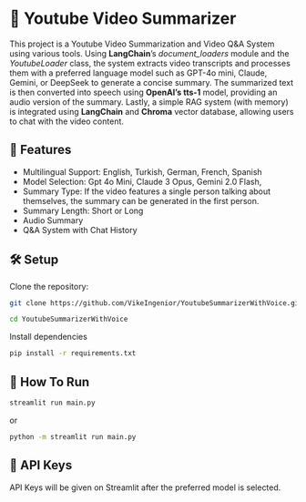 # 🎥 Youtube Video Summarizer
This project is a Youtube Video Summarization and Video Q&A System using various tools. 
Using <b>LangChain</b>’s <i>document_loaders</i> module and the <i>YoutubeLoader</i> class, 
the system extracts video transcripts and processes them with a preferred language model such as GPT-4o mini, Claude, Gemini, or DeepSeek to generate a concise summary. 
The summarized text is then converted into speech using <b>OpenAI’s tts-1</b> model, providing an audio version of the summary.
Lastly, a simple RAG system (with memory) is integrated using <b>LangChain</b> and <b>Chroma</b> vector database, allowing users to chat with the video content.

## 🚀 Features
<ul>
  <li>Multilingual Support: English, Turkish, German, French, Spanish</li>
  <li>Model Selection: Gpt 4o Mini, Claude 3 Opus, Gemini 2.0 Flash, </li>
  <li>Summary Type: If the video features a single person talking about themselves, the summary can be generated in the first person.</li>
  <li>Summary Length: Short or Long</li>
  <li>Audio Summary</li>
  <li>Q&A System with Chat History</li>
</ul>

## 🛠 Setup
Clone the repository:
  ```bash
  git clone https://github.com/VikeIngenior/YoutubeSummarizerWithVoice.git
  ```
  ```bash
  cd YoutubeSummarizerWithVoice
  ```
Install dependencies
  ```bash
  pip install -r requirements.txt
  ```

## 🏃 How To Run

  ```bash
  streamlit run main.py
  ```
  or
  ```bash
  python -m streamlit run main.py
  ```

## 🔑 API Keys
  API Keys will be given on Streamlit after the preferred model is selected.
